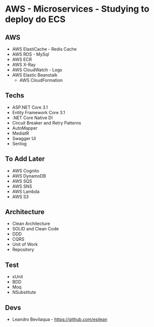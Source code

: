 # AWS - Microservices - Studying to deploy do ECS

## AWS

- AWS ElastiCache - Redis Cache
- AWS RDS - MySql
- AWS ECR
- AWS X-Ray
- AWS CloudWatch - Logs
- AWS Elastic Beanstalk
  - AWS CloudFormation

## Techs

- ASP.NET Core 3.1
- Entity Framework Core 3.1
- .NET Core Native DI
- Circuit Breaker and Retry Patterns
- AutoMapper
- MediatR
- Swagger UI
- Serilog

## To Add Later

- AWS Cognito
- AWS DynamoDB
- AWS SQS
- AWS SNS
- AWS Lambda
- AWS S3

## Architecture

- Clean Architecture
- SOLID and Clean Code
- DDD
- CQRS
- Unit of Work
- Repository

## Test

- xUnit
- BDD
- Moq
- NSubstitute

## Devs

- Leandro Bevilaqua - https://github.com/esilean
